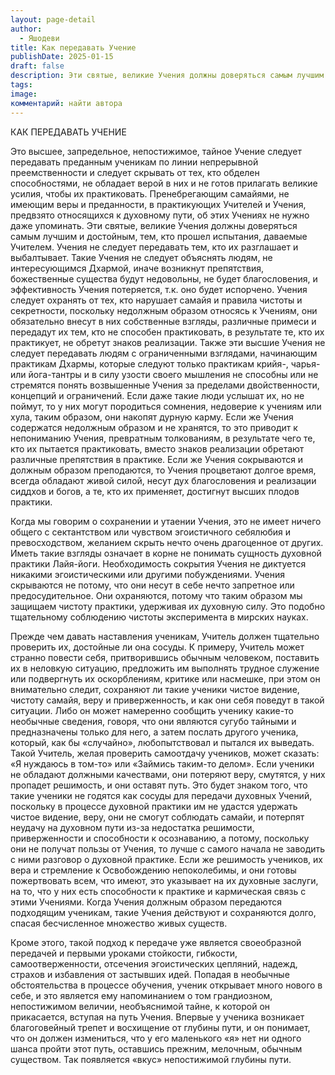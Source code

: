```yaml
---
layout: page-detail
author:
  - Яшодеви
title: Как передавать Учение
publishDate: 2025-01-15
draft: false
description: Эти святые, великие Учения должны доверяться самым лучшим и достойным, тем, кто прошел испытания, даваемые Учителем. Учения не следует передавать тем, кто их разглашает и выбалтывает. Такие Учения не следует объяснять людям, не интересующимся Дхармой, иначевозникнут препятствия, божественные существа будут недовольны, не будет благословения, и эффективность Учения потеряется, т.к. оно будет испорчено.
tags: 
image: 
комментарий: найти автора
---
```

КАК ПЕРЕДАВАТЬ УЧЕНИЕ

Это высшее, запредельное, непостижимое, тайное Учение следует передавать преданным ученикам по линии непрерывной преемственности и следует скрывать от тех, кто обделен способностями, не обладает верой в них и не готов прилагать великие усилия, чтобы их практиковать. Пренебрегающим самайями, не имеющим веры и преданности, в практикующих Учителей и Учения, предвзято относящихся к духовному пути, об этих Учениях не нужно даже упоминать. Эти святые, великие Учения должны доверяться самым лучшим и достойным, тем, кто прошел испытания, даваемые Учителем. Учения не следует передавать тем, кто их разглашает и выбалтывает. Такие Учения не следует объяснять людям, не интересующимся Дхармой, иначе
возникнут препятствия, божественные существа будут недовольны, не будет благословения, и эффективность Учения потеряется, т.к. оно будет испорчено. Учения следует охранять от тех, кто нарушает самайя и правила чистоты и секретности, поскольку недолжным образом относясь к Учениям, они обязательно внесут в
них собственные взгляды, различные примеси и передадут их тем, кто не способен практиковать, в результате те, кто их практикует, не обретут знаков реализации. Также эти высшие Учения не следует передавать людям с ограниченными взглядами, начинающим практикам Дхармы, которые следуют только практикам крийя-,
чарья- или йога-тантры и в силу узости своего мышления не способны или не стремятся понять возвышенные Учения за пределами двойственности, концепций и ограничений. Если даже такие люди услышат их, но не поймут, то у них могут породиться сомнения, недоверие к учениям или хула, таким образом, они накопят дурную карму. Если же Учения содержатся недолжным образом и не хранятся, то это приводит к непониманию Учения, превратным толкованиям, в результате чего те, кто их пытается практиковать, вместо знаков реализации обретают различные препятствия в практике. Если же Учения сокрываются и должным образом преподаются, то Учения процветают долгое время, всегда обладают живой силой, несут дух благословения и реализации сиддхов и богов, а те, кто их применяет, достигнут высших плодов практики.

Когда мы говорим о сохранении и утаении Учения, это не имеет ничего общего с сектантством или чувством эгоистичного себялюбия и превосходством, желанием скрыть нечто очень драгоценное от других. Иметь такие взгляды означает в корне не понимать сущность духовной практики Лайя-йоги. Необходимость сокрытия Учения не диктуется никакими эгоистическими или другими побуждениями. Учения скрываются не потому, что они несут в себе нечто запретное или предосудительное. Они охраняются, потому что таким образом мы защищаем чистоту практики, удерживая их духовную силу. Это подобно тщательному соблюдению чистоты эксперимента в мирских науках.

Прежде чем давать наставления ученикам, Учитель должен тщательно проверить их, достойные ли она сосуды. К примеру, Учитель может странно повести себя, притворившись обычным человеком, поставить их в неловкую ситуацию, предложить им выполнять трудное служение или подвергнуть их оскорблениям, критике
или насмешке, при этом он внимательно следит, сохраняют ли такие ученики чистое видение, чистоту самайя, веру и приверженность, и как они себя поведут в такой ситуации. Либо он может намеренно сообщить ученику какие-то необычные сведения, говоря, что они являются сугубо тайными и предназначены только для него, а затем послать другого ученика, который, как бы «случайно», любопытствовал и пытался их выведать. Такой Учитель, желая проверить самоотдачу учеников, может сказать: «Я нуждаюсь в том-то» или «Займись таким-то делом». Если ученики не обладают должными качествами, они потеряют веру, смутятся, у них пропадет решимость, и они оставят путь. Это будет знаком того, что такие ученики не годятся как сосуды
для передачи духовных Учений, поскольку в процессе духовной практики им не удастся удержать чистое видение, веру, они не смогут соблюдать самайи, и потерпят неудачу на духовном пути из-за недостатка решимости, приверженности и способности к осознаванию, а потому, поскольку они не получат пользы от Учения, то лучше с самого начала не заводить с ними разговор о духовной практике. Если же решимость
учеников, их вера и стремление к Освобождению непоколебимы, и они готовы пожертвовать всем, что имеют, это указывает на их духовные заслуги, на то, что у них есть способности к практике и кармическая связь с этими Учениями. Когда Учения должным образом передаются подходящим ученикам, такие Учения действуют
и сохраняются долго, спасая бесчисленное множество живых существ.

Кроме этого, такой подход к передаче уже является своеобразной передачей и первыми уроками стойкости, гибкости, самоотверженности, отсечения эгоистических цепляний, надежд, страхов и избавления от застывших идей. Попадая в необычные обстоятельства в процессе обучения, ученик открывает много нового в себе, и это является ему напоминанием о том грандиозном, непостижимом величии, необъяснимой тайне, к
которой он прикасается, вступая на путь Учения. Впервые у ученика возникает благоговейный трепет и восхищение от глубины пути, и он понимает, что он должен измениться, что у его маленького «я» нет ни одного шанса пройти этот путь, оставшись прежним, мелочным, обычным существом. Так появляется «вкус» непостижимой глубины пути.